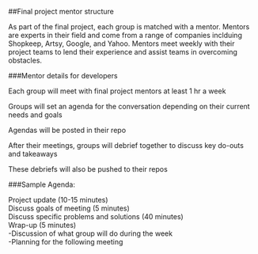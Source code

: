 ##Final project mentor structure

As part of the final project, each group is matched with a mentor.  Mentors are experts in their field and come from a range of companies inclduing Shopkeep, Artsy, Google, and Yahoo.  Mentors meet weekly with their project teams to lend their experience and assist teams in overcoming obstacles.   



###Mentor details for developers

Each group will meet with final project mentors at least 1 hr a week 

Groups will set an agenda for the conversation depending on their current needs and goals

Agendas will be posted in their repo

After their meetings, groups will debrief together to discuss key do-outs and takeaways

These debriefs will also be pushed to their repos



###Sample Agenda:

Project update (10-15 minutes)  
Discuss goals of meeting (5 minutes)  
Discuss specific problems and solutions (40 minutes)  
Wrap-up (5 minutes)  
	-Discussion of what group will do during the week  
	-Planning for the following meeting  


